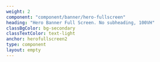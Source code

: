 ```yaml
---
weight: 2
component: "component/banner/hero-fullscreen"
heading: "Hero Banner Full Screen. No subheading, 100VH"
classBgColor: bg-secondary
classTextColor: text-light
anchor: herofullscreen2
type: component
layout: empty
---
```

